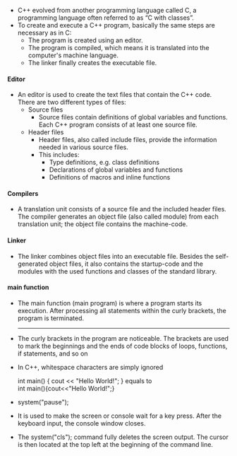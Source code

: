 - C++ evolved from another programming language called C, a programming language often referred to as “C with classes”.
- To create and execute a C++ program, basically the same steps are necessary as in C:
  - The program is created using an editor.
  - The program is compiled, which means it is translated into the computer's machine language.
  - The linker finally creates the executable file.

#### Editor
- An editor is used to create the text files that contain the C++ code. There are two different types of files:
  - Source files
    - Source files contain definitions of global variables and functions. Each C++ program consists of at least one source file.
  - Header files
    - Header files, also called include files, provide the information needed in various source files.
    - This includes:
      - Type definitions, e.g. class definitions
      - Declarations of global variables and functions
      - Definitions of macros and inline functions
     
#### Compilers 
- A translation unit consists of a source file and the included header files. The compiler generates an object file (also called module) from each translation unit; the object file contains the machine-code.

#### Linker  
- The linker combines object files into an executable file. Besides the self-generated object files, it also contains the startup-code and the modules with the used functions and classes of the standard library.


#### main function 
- The main function (main program) is where a program starts its execution. After processing all statements within the curly brackets, the program is terminated.

  ------------------------------------------------------------------------------------------------------------------------------------------------
- The curly brackets in the program are noticeable.  The brackets are used to mark the beginnings and the ends of code blocks of loops, functions, if statements, and so on
- In C++, whitespace characters are simply ignored


    int main() 
    { 
    cout << "Hello World!"; 
    } 
        equals to  
    int main(){cout<<"Hello World!";} 


-  system("pause");
  -  It is used to make the screen or console wait for a key press. After the keyboard input, the console window closes.
- The system("cls"); command fully deletes the screen output. The cursor is then located at the top left at the beginning of the command line. 







